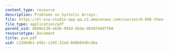 ```yaml
---
content_type: resource
description: Problems on Systolic Arrays.
file: https://ol-ocw-studio-app-qa.s3.amazonaws.com/courses/6-896-theory-of-parallel-hardware-sma-5511-spring-2004/c22664b1e92cc24521ed688b65dbc4ba_ps4.pdf
file_type: application/pdf
parent_uid: d690e139-e63b-993d-56da-db507d4dff60
resourcetype: Document
title: ps4.pdf
uid: c22664b1-e92c-c245-21ed-688b65dbc4ba
---
```

